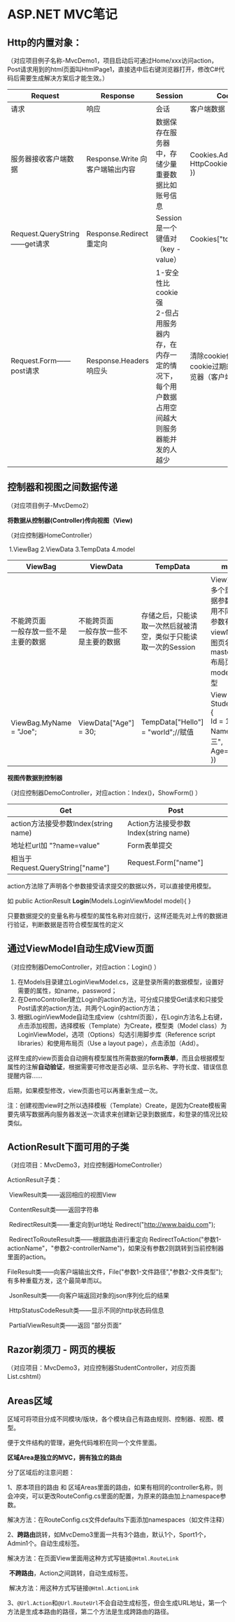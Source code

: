 # ASP.NET MVC笔记

## Http的内置对象：

（对应项目例子名称-MvcDemo1，项目启动后可通过Home/xxx访问action，Post请求用到的html页面叫HtmlPage1，直接选中后右键浏览器打开，修改C#代码后需要生成解决方案后才能生效。）



| Request                      | Response                           | Session                                                      | Cookie                                                     | Application                                                  | Server                                                       |
| ---------------------------- | ---------------------------------- | ------------------------------------------------------------ | ---------------------------------------------------------- | ------------------------------------------------------------ | ------------------------------------------------------------ |
| 请求                         | 响应                               | 会话                                                         | 客户端数据                                                 | 当前网站对象                                                 | 服务器对象                                                   |
| 服务器接收客户端数据         | Response.Write    向客户端输出内容 | 数据保存在服务器中，存储少量重要数据比如账号信息             | Cookies.Add(new HttpCookie("token"){ })                    | 是整个项目（网站）共有的数据，<br/>每个用户都能访问          | Transfer转发： 路径不变，内容变化，只能转发站内的内容<br/>重定向： 路径改变，内容没有限制 |
| Request.QueryString——get请求 | Response.Redirect 重定向           | Session 是一个键值对（key - value）                          | Cookies["token"].Value                                     | HttpContext.Application["user"] = "123";                     | Server.Transfer("~/xxx.aspx");                               |
| Request.Form——post请求       | Response.Headers响应头             | 1-安全性比cookie强<br/>2-但占用服务器内存，在内存一定的情况下，每个用户数据占用空间越大则服务器能并发的人越少 | 清除cookie值。通过使cookie过期的方式让浏览器（客户端）清除 | Content(<br/>HttpContext.Application["user"].ToString()<br/>); | Response.Redirect("http://www.baidu.com");                   |



## 控制器和视图之间数据传递

（对应项目例子-MvcDemo2）

**将数据从控制器(Controller)传向视图（View)**

（对应控制器HomeController）

​    1.ViewBag     2.ViewData      3.TempData      4.model

| ViewBag                                   | ViewData                                  | TempData                                                     | model                                                        |
| ----------------------------------------- | ----------------------------------------- | ------------------------------------------------------------ | ------------------------------------------------------------ |
| 不能跨页面<br/>一般存放一些不是主要的数据 | 不能跨页面<br/>一般存放一些不是主要的数据 | 存储之后，只能读取一次然后就被清空，类似于只能读取一次的Session | View方法有多个重载，根据参数不同调用不同方法，参数有viewName视图页名称，masterName布局页名称，model数据模型 |
| ViewBag.MyName = "Joe";                   | ViewData["Age"] = 30;                     | TempData["Hello"] = "world";//赋值                           | View(new Student()<br/>{<br/>Id = 1,<br/>Name="张三",<br/> Age=20<br/> }) |



**视图传数据到控制器**

（对应控制器DemoController，对应action：Index()，ShowForm() ）

| Get                                  | Post                                 |
| ------------------------------------ | ------------------------------------ |
| action方法接受参数Index(string name) | Action方法接受参数Index(string name) |
| 地址栏url加 "?name=value"            | Form表单提交                         |
| 相当于Request.QueryString["name"]    | Request.Form["name"]                 |

action方法除了声明各个参数接受请求提交的数据以外，可以直接使用模型。

如 public ActionResult **Login**(Models.LoginViewModel model){ }

只要数据提交的变量名称与模型的属性名称对应就行，这样还能先对上传的数据进行验证，判断数据是否符合模型属性的定义



## 通过ViewModel自动生成View页面

（对应控制器DemoController，对应action：Login() ）

1. 在Models目录建立LoginViewModel.cs，这是登录所需的数据模型，设置好需要的属性，如name，password；
2. 在DemoController建立Login的action方法，可分成只接受Get请求和只接受Post请求的action方法，共两个Login的action方法；
3. 根据LoginViewMode自动生成view（cshtml页面），在Login方法名上右键，点击添加视图，选择模板（Template）为Create，模型类（Model class）为LoginViewModel，选项（Options）勾选引用脚步库（Reference script libraries）和使用布局页（Use a layout page），点击添加（Add）。

这样生成的view页面会自动拥有模型属性所需数据的**form表单**，而且会根据模型属性的注解**自动验证**，根据需要可修改是否必填、显示名称、字符长度、错误信息提醒内容……

后期，如果模型修改，view页面也可以再重新生成一次。

注：创建视图view时之所以选择模板（Template）Create，是因为Create模板需要先填写数据再向服务器发送一次请求来创建新记录到数据库，和登录的情况比较类似。



## ActionResult下面可用的子类

（对应项目：MvcDemo3，对应控制器HomeController）

ActionResult子类：

​		ViewResult类——返回相应的视图View

​		ContentResult类——返回字符串

​		RedirectResult类——重定向到url地址 Redirect("http://www.baidu.com");

​		RedirectToRouteResult类——根据路由进行重定向 RedirectToAction("参数1-actionName"，"参数2-controllerName")，如果没有参数2则跳转到当前控制器里面的action。

​		FileResult类——向客户端输出文件，File("参数1-文件路径","参数2-文件类型"); 有多种重载方发，这个最简单而以。

​		JsonResult类——向客户端返回对象的json序列化后的结果

​		HttpStatusCodeResult类——显示不同的http状态码信息

​		PartialViewResult类——返回 ”部分页面“



## Razor剃须刀 - 网页的模板

（对应项目：MvcDemo3，对应控制器StudentController，对应页面List.cshtml）



## Areas区域

区域可将项目分成不同模块/版块，各个模块自己有路由规则、控制器、视图、模型。

便于文件结构的管理，避免代码堆积在同一个文件里面。

**区域Area是独立的MVC，拥有独立的路由**

分了区域后的注意问题：

1、原本项目的路由 和 区域Areas里面的路由，如果有相同的controller名称，则会冲突，可以更改RouteConfig.cs里面的配置，为原来的路由加上namespace参数。

​	解决方法：在RouteConfig.cs文件defaults下面添加namespaces（如文件注释）

2、**跨路由**跳转，如MvcDemo3里面一共有3个路由，默认1个，Sport1个，Admin1个。自动生成<a>标签。

​	解决方法：在页面View里面用这种方式写链接`@Html.RouteLink`

​	**不跨路由**，Action之间跳转，自动生成<a>标签。

​	解决方法：用这种方式写链接`@Html.ActionLink`

3、`@Url.Action`和`@Url.RouteUrl`不会自动生成<a>标签，但会生成URL地址，第一个方法是生成本路由的路径，第二个方法是生成跨路由的路径。





